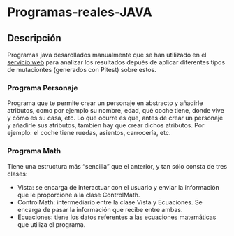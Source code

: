 # Programas-reales-JAVA
## Descripción
Programas java desarollados manualmente que se han utilizado en el [servicio web](https://github.com/Complexity-To-Testing/GUI)  para analizar los resultados depués de aplicar 
diferentes tipos de mutaciontes (generados con Pitest) sobre estos.

### Programa Personaje
Programa que te permite crear un personaje en abstracto y añadirle atributos, como por ejemplo su nombre, 
edad, qué coche tiene, donde vive y cómo es su casa, etc. Lo que ocurre es que, antes de crear un personaje 
y añadirle sus atributos, también hay que crear dichos atributos. 
Por ejemplo: el coche tiene ruedas, asientos, carrocería, etc.

### Programa Math
Tiene una estructura más “sencilla” que el anterior, y tan sólo consta de tres clases:
+ Vista: se encarga de interactuar con el usuario y enviar la información que le proporcione a la clase ControlMath.
+ ControlMath: intermediario entre la clase Vista y Ecuaciones. Se encarga de pasar la información que recibe entre ambas.
+ Ecuaciones: tiene los datos referentes a las ecuaciones matemáticas que utiliza el programa.
